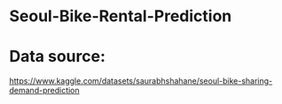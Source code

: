 # Seoul-Bike-Rental-Prediction
# Data source:
https://www.kaggle.com/datasets/saurabhshahane/seoul-bike-sharing-demand-prediction
